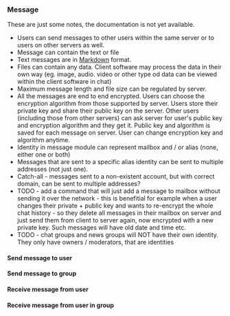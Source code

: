### Message <a name="u2s-messages"></a>

These are just some notes, the documentation is not yet available.

- Users can send messages to other users within the same server or to users on other servers as well.
- Message can contain the text or file
- Text messages are in [Markdown](https://www.markdownguide.org/) format.
- Files can contain any data. Client software may process the data in their own way (eg. image, audio. video or other type od data can be viewed within the client software in chat)
- Maximum message length and file size can be regulated by server.
- All the messages are end to end encrypted. Users can choose the encryption algorithm from those supported by server. Users store their private key and share their public key on the server. Other users (including those from other servers) can ask server for user's public key and encryption algorithm and they get it. Public key and algorithm is saved for each message on server. User can change encryption key and algorithm anytime.
- Identity in message module can represent mailbox and / or alias (none, either one or both)
- Messages that are sent to a specific alias identity can be sent to multiple addresses (not just one).
- Catch-all - messages sent to a non-existent account, but with correct domain, can be sent to multiple addresses?
- TODO - add a command that will just add a message to mailbox without sending it over the network - this is benefitial for example when a user changes their private + public key and wants to re-encrypt the whole chat history - so they delete all messages in their mailbox on server and just send them from client to server again, now encrypted with a new private key. Such messages will have old date and time etc.
- TODO - chat groups and news groups will NOT have their own identity. They only have owners / moderators, that are identities

#### Send message to user <a name="u2s-messages-send2user"></a>
#### Send message to group <a name="u2s-messages-send2group"></a>
#### Receive message from user <a name="u2s-messages-receiveuser"></a>
#### Receive message from user in group <a name="u2s-messages-receivegroup"></a>
